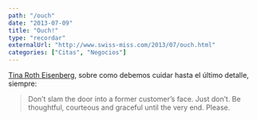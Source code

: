 ```yaml
---
path: "/ouch"
date: "2013-07-09"
title: "Ouch!"
type: "recordar"
externalUrl: "http://www.swiss-miss.com/2013/07/ouch.html"
categories: ["Citas", "Negocios"]
---
```


[Tina Roth Eisenberg](http://www.swiss-miss.com/2013/07/ouch.html), sobre como debemos cuidar hasta el último detalle, siempre:

> Don’t slam the door into a former customer’s face. Just don’t. Be thoughtful, courteous and graceful until the very end. Please.
